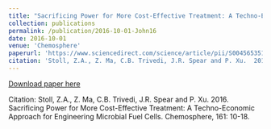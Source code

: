 ```yaml
---
title: "Sacrificing Power for More Cost-Effective Treatment: A Techno-Economic Approach for Engineering Microbial Fuel Cells"
collection: publications
permalink: /publication/2016-10-01-John16
date: 2016-10-01
venue: 'Chemosphere'
paperurl: 'https://www.sciencedirect.com/science/article/pii/S0045653516308281?via%3Dihub'
citation: 'Stoll, Z.A., Z. Ma, C.B. Trivedi, J.R. Spear and P. Xu.  2016.  Sacrificing Power for More Cost-Effective Treatment: A Techno-Economic Approach for Engineering Microbial Fuel Cells.  Chemosphere, 161: 10-18.'
---
```


<a href='https://www.sciencedirect.com/science/article/pii/S0045653516308281?via%3Dihub'>Download paper here</a>

Citation: Stoll, Z.A., Z. Ma, C.B. Trivedi, J.R. Spear and P. Xu.  2016.  Sacrificing Power for More Cost-Effective Treatment: A Techno-Economic Approach for Engineering Microbial Fuel Cells.  Chemosphere, 161: 10-18.